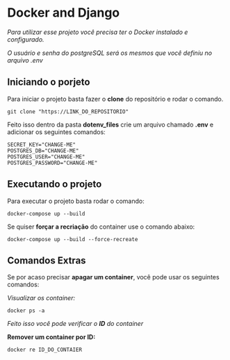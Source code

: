 # Docker and Django

_Para utilizar esse projeto você precisa ter o Docker instalado e configurado._

_O usuário e senha do postgreSQL será os mesmos que você definiu no arquivo .env_

## Iniciando o porjeto

Para iniciar o projeto basta fazer o __clone__ do repositório e rodar o comando.

```
git clone "https://LINK_DO_REPOSITORIO"
```

Feito isso dentro da pasta __dotenv_files__ crie um arquivo chamado __.env__ e adicionar os seguintes comandos:

``` 
SECRET_KEY="CHANGE-ME"
POSTGRES_DB="CHANGE-ME"
POSTGRES_USER="CHANGE-ME"
POSTGRES_PASSWORD="CHANGE-ME"
```
## Executando o projeto

Para executar o projeto basta rodar o comando:

``` 
docker-compose up --build 
```

Se quiser __forçar a recriação__ do container use o comando abaixo:

```
docker-compose up --build --force-recreate
```

## Comandos Extras

Se por acaso precisar __apagar um container__, você pode usar os seguintes comandos:

*Visualizar os container:*
```
docker ps -a
```

_Feito isso você pode verificar o __ID__ do container_

__Remover um container por ID:__
```
docker re ID_DO_CONTAIER
```